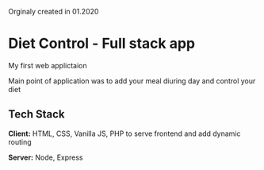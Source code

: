 
Orginaly created in 01.2020
# Diet Control - Full stack app

My first web applictaion

Main point of application was to add your meal diuring day and control your diet



## Tech Stack

**Client:** HTML, CSS, Vanilla JS, PHP to serve frontend and add dynamic routing

**Server:** Node, Express

